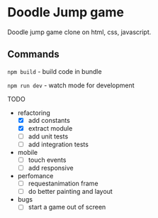 # Doodle Jump game

Doodle jump game clone on html, css, javascript.

## Commands

`npm build` - build code in bundle

`npm run dev` - watch mode for development

TODO

- refactoring
  - [x] add constants
  - [x] extract module
  - [ ] add unit tests
  - [ ] add integration tests
- mobile
  - [ ] touch events
  - [ ] add responsive
- perfomance
  - [ ] requestanimation frame
  - [ ] do better painting and layout
- bugs
  - [ ] start a game out of screen
